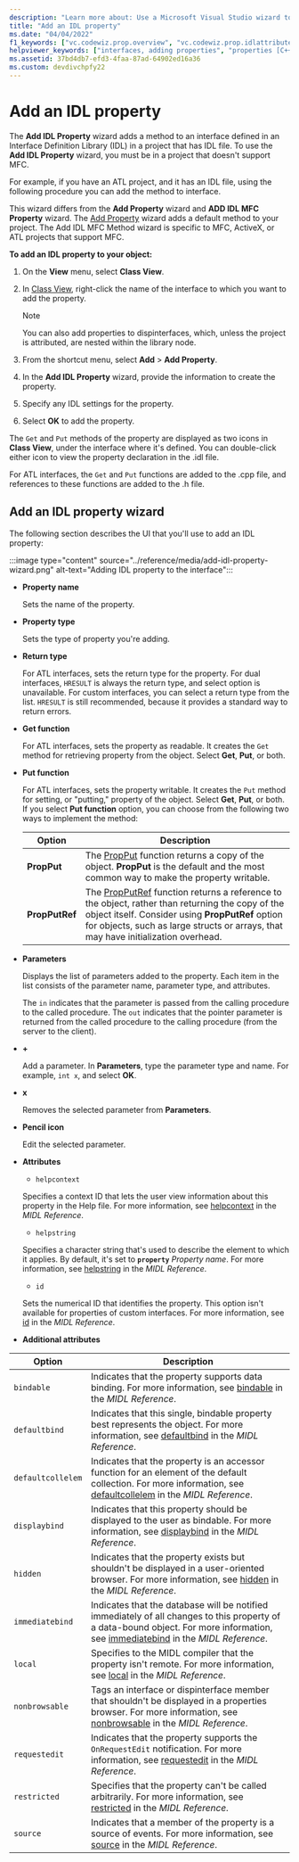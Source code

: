 ```yaml
---
description: "Learn more about: Use a Microsoft Visual Studio wizard to add an IDL property to an IDL interface in your project"
title: "Add an IDL property"
ms.date: "04/04/2022"
f1_keywords: ["vc.codewiz.prop.overview", "vc.codewiz.prop.idlattributes"]
helpviewer_keywords: ["interfaces, adding properties", "properties [C++], adding to interfaces", "names, add property wizard", "IDL attributes", "stock properties, about stock properties", "stock properties"]
ms.assetid: 37bd4db7-efd3-4faa-87ad-64902ed16a36
ms.custom: devdivchpfy22
---
```

# Add an IDL property

The **Add IDL Property** wizard adds a method to an interface defined in an Interface Definition Library (IDL) in a project that has IDL file. To use the **Add IDL Property** wizard, you must be in a project that doesn't support MFC.

For example, if you have an ATL project, and it has an IDL file, using the following procedure you can add the method to interface.

This wizard differs from the **Add Property** wizard and **ADD IDL MFC Property** wizard. The [Add Property](../../ide/adding-a-property-visual-cpp.md) wizard adds a default method to your project. The Add IDL MFC Method wizard is specific to MFC, ActiveX, or ATL projects that support MFC.

**To add an IDL property to your object:**

1. On the **View** menu, select **Class View**.

1. In [Class View](/visualstudio/ide/viewing-the-structure-of-code), right-click the name of the interface to which you want to add the property.

   > [!NOTE]
   > You can also add properties to dispinterfaces, which, unless the project is attributed, are nested within the library node.

1. From the shortcut menu, select **Add** > **Add Property**.

1. In the **Add IDL Property** wizard, provide the information to create the property.

1. Specify any IDL settings for the property.

1. Select **OK** to add the property.

The `Get` and `Put` methods of the property are displayed as two icons in **Class View**, under the interface where it's defined. You can double-click either icon to view the property declaration in the .idl file.

For ATL interfaces, the `Get` and `Put` functions are added to the .cpp file, and references to these functions are added to the .h file.

## Add an IDL property wizard

The following section describes the UI that you'll use to add an IDL property:

:::image type="content" source="../reference/media/add-idl-property-wizard.png" alt-text="Adding IDL property to the interface":::

- **Property name**

  Sets the name of the property.

- **Property type**

  Sets the type of property you're adding.

- **Return type**

  For ATL interfaces, sets the return type for the property. For dual interfaces, `HRESULT` is always the return type, and select option is unavailable. For custom interfaces, you can select a return type from the list. `HRESULT` is still recommended, because it provides a standard way to return errors.

- **Get function**

  For ATL interfaces, sets the property as readable. It creates the `Get` method for retrieving property from the object. Select **Get**, **Put**, or both.

- **Put function**

  For ATL interfaces, sets the property writable. It creates the `Put` method for setting, or "putting," property of the object. Select **Get**, **Put**, or both. If you select **Put function** option, you can choose from the following two ways to implement the method:

  |Option|Description|
  |------------|-----------------|
  |**PropPut**|The [PropPut](../windows/attributes/propput.md) function returns a copy of the object. **PropPut** is the default and the most common way to make the property writable.|
  |**PropPutRef**|The [PropPutRef](../windows/attributes/propputref.md) function returns a reference to the object, rather than returning the copy of the object itself. Consider using **PropPutRef** option for objects, such as large structs or arrays, that may have initialization overhead.|

- **Parameters**

  Displays the list of parameters added to the property. Each item in the list consists of the parameter name, parameter type, and attributes.

  The `in` indicates that the parameter is passed from the calling procedure to the called procedure. The `out` indicates that the pointer parameter is returned from the called procedure to the calling procedure (from the server to the client).

- **+**

  Add a parameter. In **Parameters**, type the parameter type and name. For example, `int x`, and select **OK**.

- **x**

  Removes the selected parameter from **Parameters**.

- **Pencil icon**

  Edit the selected parameter.

- **Attributes**

  - `helpcontext`

  Specifies a context ID that lets the user view information about this property in the Help file. For more information, see [helpcontext](/windows/win32/Midl/helpcontext) in the *MIDL Reference*.

  - `helpstring`

  Specifies a character string that's used to describe the element to which it applies. By default, it's set to **`property`**&nbsp;*Property&nbsp;name*. For more information, see [helpstring](/windows/win32/Midl/helpstring) in the *MIDL Reference*.

  - `id`

  Sets the numerical ID that identifies the property. This option isn't available for properties of custom interfaces. For more information, see [id](/windows/win32/Midl/id) in the *MIDL Reference*.

- **Additional attributes**

|Option|Description|
|------------|-----------------|
|`bindable`|Indicates that the property supports data binding. For more information, see [bindable](/windows/win32/Midl/bindable) in the *MIDL Reference*.|
|`defaultbind`|Indicates that this single, bindable property best represents the object. For more information, see [defaultbind](/windows/win32/Midl/defaultbind) in the *MIDL Reference*.|
|`defaultcollelem`|Indicates that the property is an accessor function for an element of the default collection. For more information, see [defaultcollelem](/windows/win32/Midl/defaultcollelem) in the *MIDL Reference*.|
|`displaybind`|Indicates that this property should be displayed to the user as bindable. For more information, see [displaybind](/windows/win32/Midl/displaybind) in the *MIDL Reference*.|
|`hidden`|Indicates that the property exists but shouldn't be displayed in a user-oriented browser. For more information, see [hidden](/windows/win32/Midl/hidden) in the *MIDL Reference*.|
|`immediatebind`|Indicates that the database will be notified immediately of all changes to this property of a data-bound object. For more information, see [immediatebind](/windows/win32/Midl/immediatebind) in the *MIDL Reference*.|
|`local`|Specifies to the MIDL compiler that the property isn't remote. For more information, see [local](/windows/win32/Midl/local) in the *MIDL Reference*.|
|`nonbrowsable`|Tags an interface or dispinterface member that shouldn't be displayed in a properties browser. For more information, see [nonbrowsable](/windows/win32/Midl/nonbrowsable) in the *MIDL Reference*.|
|`requestedit`|Indicates that the property supports the `OnRequestEdit` notification. For more information, see [requestedit](/windows/win32/Midl/requestedit) in the *MIDL Reference*.|
|`restricted`|Specifies that the property can't be called arbitrarily. For more information, see [restricted](/windows/win32/Midl/restricted) in the *MIDL Reference*.|
|`source`|Indicates that a member of the property is a source of events. For more information, see [source](/windows/win32/Midl/source) in the *MIDL Reference*.|